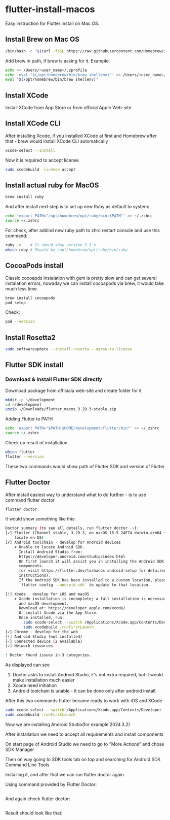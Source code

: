 # flutter-install-macos
Easy instruction for Flutter install on Mac OS.
## Install Brew on Mac OS
```bash
/bin/bash -c "$(curl -fsSL https://raw.githubusercontent.com/Homebrew/install/HEAD/install.sh)"
```
Add brew in path, if brew is asking for it. Example:
```bash
echo >> /Users/<user_name>/.zprofile
echo 'eval "$(/opt/homebrew/bin/brew shellenv)"' >> /Users/<user_name>/.zprofile
eval "$(/opt/homebrew/bin/brew shellenv)"
```

## Install XCode
Install XCode from App Store or from official Apple Web-site.

## Install XCode CLI
After installing Xcode, if you installed XCode at first and Homebrew after that - brew would install XCode CLI automatically
```bash
xcode-select --install
```

Now it is required to accept license
```bash
sudo xcodebuild -license accept
```

## Install actual ruby for MacOS
```bash
brew install ruby
```

And after install next step is to set up new Ruby as default to system:
```bash
echo 'export PATH="/opt/homebrew/opt/ruby/bin:$PATH"' >> ~/.zshrc
source ~/.zshrc 
```

For check, after addind new ruby path to zhrc restart console and use this command:
```bash
ruby -v    # It shoud show version 3.3.x
which ruby # Should be /opt/homebrew/opt/ruby/bin/ruby
```

## CocoaPods install
Classic cocoapds instalation with gem is pretty slow and can get several instalation errors, 
nowaday we can install cocoapods via brew, it would take much less time.
```bash
brew install cocoapods
pod setup
```

Check:
```bash
pod --version
```

## Install Rosetta2
```bash
sudo softwareupdate --install-rosetta --agree-to-license
```

## Flutter SDK install
### Download & install Flutter SDK directly
Download package from officiala web-site and create folder for it
```bash
mkdir -p ~/development
cd ~/development
unzip ~/Downloads/flutter_macos_3.29.3-stable.zip
```
Adding Flutter to PATH
```bash
echo 'export PATH="$PATH:$HOME/development/flutter/bin"' >> ~/.zshrc
source ~/.zshrc
```
Check up result of installation
```bash
which flutter
flutter --version
```
These two commands would show path of Flutter SDK and version of Flutter

## Flutter Doctor
After install easiest way to understand what to do further - is to use command flutter doctor
```bash
flutter doctor
```
It would show something like this:
```bash
Doctor summary (to see all details, run flutter doctor -v):
[✓] Flutter (Channel stable, 3.29.3, on macOS 15.5 24F74 darwin-arm64 (Rosetta),
    locale en-US)
[✗] Android toolchain - develop for Android devices
    ✗ Unable to locate Android SDK.
      Install Android Studio from:
      https://developer.android.com/studio/index.html
      On first launch it will assist you in installing the Android SDK
      components.
      (or visit https://flutter.dev/to/macos-android-setup for detailed
      instructions).
      If the Android SDK has been installed to a custom location, please use
      `flutter config --android-sdk` to update to that location.

[!] Xcode - develop for iOS and macOS       
    ✗ Xcode installation is incomplete; a full installation is necessary for iOS
      and macOS development.
      Download at: https://developer.apple.com/xcode/
      Or install Xcode via the App Store.
      Once installed, run:
        sudo xcode-select --switch /Applications/Xcode.app/Contents/Developer
        sudo xcodebuild -runFirstLaunch
[✓] Chrome - develop for the web
[!] Android Studio (not installed)
[✓] Connected device (2 available)            
[✓] Network resources

! Doctor found issues in 3 categories.
```

As displayed can see
1. Doctor asks to install Android Studio, it's not extra required, but it would make installation much easier
2. Xcode need initiation
3. Android toolchain is unable - it can be done only after android install.


After this two commands flutter became ready to work with iOS and XCode
```bash
sudo xcode-select --switch /Applications/Xcode.app/Contents/Developer
sudo xcodebuild -runFirstLaunch
```

Now we are installing Android Studio(for example 2024.3.2)

After installation we need to accept all requirements and install components

On start page of Android Studio we need to go to "More Actions" and chose SDK Manager

Then on way going to SDK tools tab on top and searching for Android SDK Command Line Tools

Installing it, and after that we can run flutter doctor again.

Using command provided by Flutter Doctor:
```bash

```

And again check flutter doctor:
```bash

```

Result should look like that:



